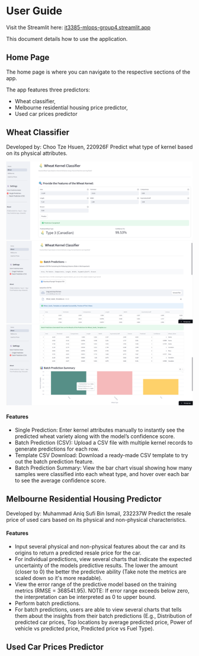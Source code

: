 # User Guide

Visit the Streamlit here: [it3385-mlops-group4.streamlit.app](https://it3385-mlops-group4.streamlit.app)

This document details how to use the application.

## Home Page
The home page is where you can navigate to the respective sections of the app.

The app features three predictors:
- Wheat classifier,
- Melbourne residential housing price predictor,
- Used car prices predictor

## Wheat Classifier
Developed by: Choo Tze Hsuen, 220926F
Predict what type of kernel based on its physical attributes.

![Picture of wheat predictor page interface](/.github/images/wheat_1.webp)
![Picture of wheat predictor page interface](/.github/images/wheat_2.webp)
![Picture of wheat predictor page interface](/.github/images/wheat_3.webp)

####  Features
- Single Prediction: Enter kernel attributes manually to instantly see the predicted wheat variety along with the model’s confidence score.
- Batch Prediction (CSV): Upload a CSV file with multiple kernel records to generate predictions for each row.
- Template CSV Download: Download a ready-made CSV template to try out the batch prediction feature.
- Batch Prediction Summary: View the bar chart visual showing how many samples were classified into each wheat type, and hover over each bar to see the average confidence score.

## Melbourne Residential Housing Predictor
Developed by: Muhammad Aniq Sufi Bin Ismail, 232237W
Predict the resale price of used cars based on its physical and non-physical characteristics.

#### Features
- Input several physical and non-physical features about the car and its origins to return a predicted resale price for the car.
- For individual predictions, view several charts that indicate the expected uncertainty of the models predictive results. The lower the amount (closer to 0) the better the predictive ability (Take note the metrics are scaled down so it's more readable).
- View the error range of the predictive model based on the training metrics (RMSE = 368541.95). NOTE: If error range exceeds below zero, the interpretation can be interpreted as 0 to upper bound.
- Perform batch predictions.
- For batch predictions, users are able to view several charts that tells them about the insights from their batch predictions (E.g., Distribution of predicted car prices, Top locations by average predicted price, Power of vehicle vs predicted price, Predicted price vs Fuel Type).

## Used Car Prices Predictor